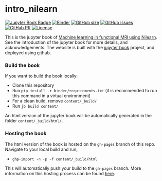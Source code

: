 # intro_nilearn

[![Jupyter Book Badge](https://jupyterbook.org/badge.svg)](https://main-educational.github.io/intro_nilearn/intro.html) 
[![Binder](https://mybinder.org/badge_logo.svg)](https://mybinder.org/v2/gh/main-educational/intro_nilearn/HEAD)
[![GitHub size](https://img.shields.io/github/repo-size/main-educational/intro_nilearn)](https://github.com/main-educational/intro_nilearn/archive/master.zip)
[![GitHub issues](https://img.shields.io/github/issues/main-educational/intro_nilearn?style=plastic)](https://github.com/main-educational/intro_nilearn)
[![GitHub PR](https://img.shields.io/github/issues-pr/main-educational/intro_nilearn)](https://github.com/main-educational/intro_nilearn/pulls)
[![License](https://img.shields.io/github/license/main-educational/intro_nilearn)](https://github.com/main-educational/intro_nilearn)



This is the jupyter book of [Machine learning in functional MRI using Nilearn](https://main-educational.github.io/intro_nilearn/intro.html).
See the introduction of the jupyter book for more details, and acknowledgements.
The website is built with the [jupyter book](https://jupyterbook.org/) project, and deployed using github.

### Build the book

If you want to build the book locally:

- Clone this repository
- Run `pip install -r binder/requirements.txt` (it is recommended to run this command in a virtual environment)
- For a clean build, remove `content/_build/`
- Run `jb build content/`

An html version of the jupyter book will be automatically generated in the folder `content/_build/html/`.

### Hosting the book

The html version of the book is hosted on the `gh-pages` branch of this repo. Navigate to your local build and run,
- `ghp-import -n -p -f content/_build/html`

This will automatically push your build to the `gh-pages` branch. 
More information on this hosting process can be found [here](https://jupyterbook.org/publish/gh-pages.html#manually-host-your-book-with-github-pages).
